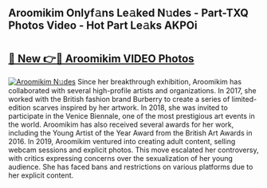 ## Aroomikim Onlyf𝚊ns Le𝚊ked N𝚞des - Part-TXQ Photos Video - Hot Part Le𝚊ks AKPOi

# <h2><a href="http://ac33024.deff.icu/?id=Aroomikim">🔗 New 👉🔴 Aroomikim VIDEO Photos</a></h2>

[![Aroomikim N𝚞des](https://i.imgur.com/rIISA9y.gif)](http://ac33024.deff.icu/?id=Aroomikim)
Since her breakthrough exhibition, Aroomikim has collaborated with several high-profile artists and organizations. In 2017, she worked with the British fashion brand Burberry to create a series of limited-edition scarves inspired by her artwork. In 2018, she was invited to participate in the Venice Biennale, one of the most prestigious art events in the world. Aroomikim has also received several awards for her work, including the Young Artist of the Year Award from the British Art Awards in 2016. In 2019, Aroomikim ventured into creating adult content, selling webcam sessions and explicit photos. This move escalated her controversy, with critics expressing concerns over the sexualization of her young audience. She has faced bans and restrictions on various platforms due to her explicit content.
